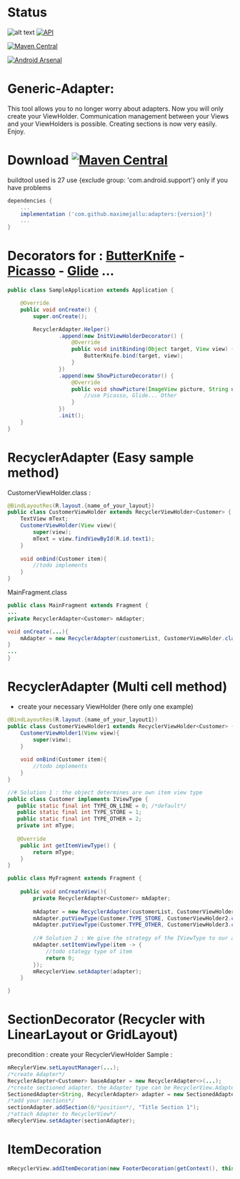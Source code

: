 # Status

![alt text](https://travis-ci.org/MaximeJallu/RecyclerAdapter-Java.svg?branch=develop) [![API](https://img.shields.io/badge/API-16%2B-brightgreen.svg?style=flat)](https://android-arsenal.com/api?level=16)


[![Maven Central](https://maven-badges.herokuapp.com/maven-central/com.github.maximejallu/adapters/badge.svg?style=plastic)](https://maven-badges.herokuapp.com/maven-central/com.github.maximejallu/adapters)

[![Android Arsenal](https://img.shields.io/badge/Android%20Arsenal-RecyclerAdapter--Java-brightgreen.svg?style=flat)](https://android-arsenal.com/details/1/6400)

# Generic-Adapter:

This tool allows you to no longer worry about adapters. Now you will only create your ViewHolder.
Communication management between your Views and your ViewHolders is possible.
Creating sections is now very easily.
Enjoy.

# Download [![Maven Central](https://maven-badges.herokuapp.com/maven-central/com.github.maximejallu/adapters/badge.svg?style=plastic)](https://maven-badges.herokuapp.com/maven-central/com.github.maximejallu/adapters)
buildtool used is 27
use {exclude group: 'com.android.support'} only if you have problems
```groovy
dependencies {
    ...
    implementation ('com.github.maximejallu:adapters:{version}')
    ...
}
```

# Decorators for : [ButterKnife][1] - [Picasso][2] - [Glide][3] ...
```java
public class SampleApplication extends Application {

    @Override
    public void onCreate() {
        super.onCreate();

        RecyclerAdapter.Helper()
                .append(new InitViewHolderDecorator() {
                    @Override
                    public void initBinding(Object target, View view) {
                        ButterKnife.bind(target, view);
                    }
                })
                .append(new ShowPictureDecorator() {
                    @Override
                    public void showPicture(ImageView picture, String url) {
                        //use Picasso, Glide... Other
                    }
                })
                .init();
    }
}
```
    
# RecyclerAdapter (Easy sample method)
CustomerViewHolder.class :
```java
@BindLayoutRes(R.layout.{name_of_your_layout})
public class CustomerViewHolder extends RecyclerViewHolder<Customer> {
    TextView mText;
    CustomerViewHolder(View view){
        super(view);
        mText = view.findViewById(R.id.text1);
    }
    
    void onBind(Customer item){
        //todo implements
    }
}
```

MainFragment.class
```java
public class MainFragment extends Fragment {
...
private RecyclerAdapter<Customer> mAdapter;

void onCreate(...){
    mAdapter = new RecyclerAdapter(customerList, CustomerViewHolder.class);
}
...
}
```
# RecyclerAdapter (Multi cell method)
- create your necessary ViewHolder (here only one example)
```java
@BindLayoutRes(R.layout.{name_of_your_layout1})
public class CustomerViewHolder1 extends RecyclerViewHolder<Customer> {
    CustomerViewHolder1(View view){
        super(view);
    }
    
    void onBind(Customer item){
        //todo implements
    }
}

//# Solution 1 : the object determines are own item view type 
public class Customer implements IViewType {
   public static final int TYPE_ON_LINE = 0; /*default*/
   public static final int TYPE_STORE = 1;
   public static final int TYPE_OTHER = 2;
   private int mType;
   
   @Override
    public int getItemViewType() {
        return mType;
    }
}

public class MyFragment extends Fragment {
    
    public void onCreateView(){
        private RecyclerAdapter<Customer> mAdapter;
        
        mAdapter = new RecyclerAdapter(customerList, CustomerViewHolder1.class/*type par default*/);
        mAdapter.putViewType(Customer.TYPE_STORE, CustomerViewHolder2.class, null /*callback*/);
        mAdapter.putViewType(Customer.TYPE_OTHER, CustomerViewHolder3.class, true /*add default callback*/);
        
        //# Solution 2 : We give the strategy of the IViewType to our adapt it
        mAdapter.setItemViewType(item -> {
            //todo stategy type of item
            return 0;
        });
        mRecyclerView.setAdapter(adapter);
    }

}
```
# SectionDecorator (Recycler with LinearLayout or GridLayout)
precondition : create your RecyclerViewHolder
Sample : 
```java
mRecylerView.setLayoutManager(...);
/*create Adapter*/
RecyclerAdapter<Customer> baseAdapter = new RecyclerAdapter<>(...);
/*create sectioned adapter. the Adapter type can be RecyclerView.Adapter*/
SectionedAdapter<String, RecyclerAdapter> adapter = new SectionedAdapter<>(SectionViewHolder.class, baseAdapter);
/*add your sections*/
sectionAdapter.addSection(0/*position*/, "Title Section 1");
/*attach Adapter to RecyclerView*/
mRecylerView.setAdapter(sectionAdapter);
```

# ItemDecoration
```java
mRecyclerView.addItemDecoration(new FooterDecoration(getContext(), this, R.layout.item_space_80));
```

[1]: https://github.com/JakeWharton/butterknife
[2]: https://github.com/square/picasso
[3]: https://github.com/bumptech/glide